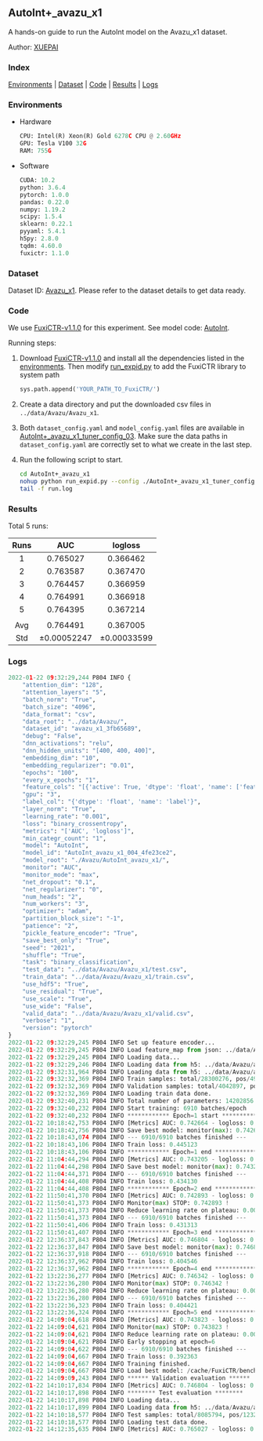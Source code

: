 ## AutoInt+_avazu_x1

A hands-on guide to run the AutoInt model on the Avazu_x1 dataset.

Author: [XUEPAI](https://github.com/xue-pai)

### Index
[Environments](#Environments) | [Dataset](#Dataset) | [Code](#Code) | [Results](#Results) | [Logs](#Logs)

### Environments
+ Hardware

  ```python
  CPU: Intel(R) Xeon(R) Gold 6278C CPU @ 2.60GHz
  GPU: Tesla V100 32G
  RAM: 755G

  ```

+ Software

  ```python
  CUDA: 10.2
  python: 3.6.4
  pytorch: 1.0.0
  pandas: 0.22.0
  numpy: 1.19.2
  scipy: 1.5.4
  sklearn: 0.22.1
  pyyaml: 5.4.1
  h5py: 2.8.0
  tqdm: 4.60.0
  fuxictr: 1.1.0

  ```

### Dataset
Dataset ID: [Avazu_x1](https://github.com/openbenchmark/BARS/blob/master/ctr_prediction/datasets/Avazu/README.md#Avazu_x1). Please refer to the dataset details to get data ready.

### Code

We use [FuxiCTR-v1.1.0](fuxictr_url) for this experiment. See model code: [AutoInt](https://github.com/xue-pai/FuxiCTR/blob/v1.1.0/fuxictr/pytorch/models/AutoInt.py).

Running steps:

1. Download [FuxiCTR-v1.1.0](fuxictr_url) and install all the dependencies listed in the [environments](#environments). Then modify [run_expid.py](./run_expid.py#L5) to add the FuxiCTR library to system path
    
    ```python
    sys.path.append('YOUR_PATH_TO_FuxiCTR/')
    ```

2. Create a data directory and put the downloaded csv files in `../data/Avazu/Avazu_x1`.

3. Both `dataset_config.yaml` and `model_config.yaml` files are available in [AutoInt+_avazu_x1_tuner_config_03](./AutoInt+_avazu_x1_tuner_config_03). Make sure the data paths in `dataset_config.yaml` are correctly set to what we create in the last step.

4. Run the following script to start.

    ```bash
    cd AutoInt+_avazu_x1
    nohup python run_expid.py --config ./AutoInt+_avazu_x1_tuner_config_03 --expid AutoInt_avazu_x1_004_4fe23ce2 --gpu 0 > run.log &
    tail -f run.log
    ```

### Results

Total 5 runs:

| Runs | AUC | logloss  |
|:--------------------:|:--------------------:|:--------------------:|
| 1 | 0.765027 | 0.366462  |
| 2 | 0.763587 | 0.367470  |
| 3 | 0.764457 | 0.366959  |
| 4 | 0.764991 | 0.366918  |
| 5 | 0.764395 | 0.367214  |
| | | | 
| Avg | 0.764491 | 0.367005 |
| Std | &#177;0.00052247 | &#177;0.00033599 |


### Logs
```python
2022-01-22 09:32:29,244 P804 INFO {
    "attention_dim": "128",
    "attention_layers": "5",
    "batch_norm": "True",
    "batch_size": "4096",
    "data_format": "csv",
    "data_root": "../data/Avazu/",
    "dataset_id": "avazu_x1_3fb65689",
    "debug": "False",
    "dnn_activations": "relu",
    "dnn_hidden_units": "[400, 400, 400]",
    "embedding_dim": "10",
    "embedding_regularizer": "0.01",
    "epochs": "100",
    "every_x_epochs": "1",
    "feature_cols": "[{'active': True, 'dtype': 'float', 'name': ['feat_1', 'feat_2', 'feat_3', 'feat_4', 'feat_5', 'feat_6', 'feat_7', 'feat_8', 'feat_9', 'feat_10', 'feat_11', 'feat_12', 'feat_13', 'feat_14', 'feat_15', 'feat_16', 'feat_17', 'feat_18', 'feat_19', 'feat_20', 'feat_21', 'feat_22'], 'type': 'categorical'}]",
    "gpu": "3",
    "label_col": "{'dtype': 'float', 'name': 'label'}",
    "layer_norm": "True",
    "learning_rate": "0.001",
    "loss": "binary_crossentropy",
    "metrics": "['AUC', 'logloss']",
    "min_categr_count": "1",
    "model": "AutoInt",
    "model_id": "AutoInt_avazu_x1_004_4fe23ce2",
    "model_root": "./Avazu/AutoInt_avazu_x1/",
    "monitor": "AUC",
    "monitor_mode": "max",
    "net_dropout": "0.1",
    "net_regularizer": "0",
    "num_heads": "2",
    "num_workers": "3",
    "optimizer": "adam",
    "partition_block_size": "-1",
    "patience": "2",
    "pickle_feature_encoder": "True",
    "save_best_only": "True",
    "seed": "2021",
    "shuffle": "True",
    "task": "binary_classification",
    "test_data": "../data/Avazu/Avazu_x1/test.csv",
    "train_data": "../data/Avazu/Avazu_x1/train.csv",
    "use_hdf5": "True",
    "use_residual": "True",
    "use_scale": "True",
    "use_wide": "False",
    "valid_data": "../data/Avazu/Avazu_x1/valid.csv",
    "verbose": "1",
    "version": "pytorch"
}
2022-01-22 09:32:29,245 P804 INFO Set up feature encoder...
2022-01-22 09:32:29,245 P804 INFO Load feature_map from json: ../data/Avazu/avazu_x1_3fb65689/feature_map.json
2022-01-22 09:32:29,245 P804 INFO Loading data...
2022-01-22 09:32:29,246 P804 INFO Loading data from h5: ../data/Avazu/avazu_x1_3fb65689/train.h5
2022-01-22 09:32:31,964 P804 INFO Loading data from h5: ../data/Avazu/avazu_x1_3fb65689/valid.h5
2022-01-22 09:32:32,369 P804 INFO Train samples: total/28300276, pos/4953382, neg/23346894, ratio/17.50%, blocks/1
2022-01-22 09:32:32,369 P804 INFO Validation samples: total/4042897, pos/678699, neg/3364198, ratio/16.79%, blocks/1
2022-01-22 09:32:32,369 P804 INFO Loading train data done.
2022-01-22 09:32:40,231 P804 INFO Total number of parameters: 14202856.
2022-01-22 09:32:40,232 P804 INFO Start training: 6910 batches/epoch
2022-01-22 09:32:40,232 P804 INFO ************ Epoch=1 start ************
2022-01-22 10:18:42,753 P804 INFO [Metrics] AUC: 0.742664 - logloss: 0.398270
2022-01-22 10:18:42,756 P804 INFO Save best model: monitor(max): 0.742664
2022-01-22 10:18:43,074 P804 INFO --- 6910/6910 batches finished ---
2022-01-22 10:18:43,106 P804 INFO Train loss: 0.445123
2022-01-22 10:18:43,106 P804 INFO ************ Epoch=1 end ************
2022-01-22 11:04:44,294 P804 INFO [Metrics] AUC: 0.743205 - logloss: 0.397928
2022-01-22 11:04:44,298 P804 INFO Save best model: monitor(max): 0.743205
2022-01-22 11:04:44,371 P804 INFO --- 6910/6910 batches finished ---
2022-01-22 11:04:44,408 P804 INFO Train loss: 0.434130
2022-01-22 11:04:44,408 P804 INFO ************ Epoch=2 end ************
2022-01-22 11:50:41,370 P804 INFO [Metrics] AUC: 0.742893 - logloss: 0.397601
2022-01-22 11:50:41,373 P804 INFO Monitor(max) STOP: 0.742893 !
2022-01-22 11:50:41,373 P804 INFO Reduce learning rate on plateau: 0.000100
2022-01-22 11:50:41,373 P804 INFO --- 6910/6910 batches finished ---
2022-01-22 11:50:41,406 P804 INFO Train loss: 0.431313
2022-01-22 11:50:41,407 P804 INFO ************ Epoch=3 end ************
2022-01-22 12:36:37,843 P804 INFO [Metrics] AUC: 0.746804 - logloss: 0.395706
2022-01-22 12:36:37,847 P804 INFO Save best model: monitor(max): 0.746804
2022-01-22 12:36:37,918 P804 INFO --- 6910/6910 batches finished ---
2022-01-22 12:36:37,962 P804 INFO Train loss: 0.404546
2022-01-22 12:36:37,962 P804 INFO ************ Epoch=4 end ************
2022-01-22 13:22:36,277 P804 INFO [Metrics] AUC: 0.746342 - logloss: 0.396460
2022-01-22 13:22:36,280 P804 INFO Monitor(max) STOP: 0.746342 !
2022-01-22 13:22:36,280 P804 INFO Reduce learning rate on plateau: 0.000010
2022-01-22 13:22:36,280 P804 INFO --- 6910/6910 batches finished ---
2022-01-22 13:22:36,323 P804 INFO Train loss: 0.404421
2022-01-22 13:22:36,324 P804 INFO ************ Epoch=5 end ************
2022-01-22 14:09:04,618 P804 INFO [Metrics] AUC: 0.743823 - logloss: 0.397819
2022-01-22 14:09:04,621 P804 INFO Monitor(max) STOP: 0.743823 !
2022-01-22 14:09:04,621 P804 INFO Reduce learning rate on plateau: 0.000001
2022-01-22 14:09:04,621 P804 INFO Early stopping at epoch=6
2022-01-22 14:09:04,622 P804 INFO --- 6910/6910 batches finished ---
2022-01-22 14:09:04,667 P804 INFO Train loss: 0.392363
2022-01-22 14:09:04,667 P804 INFO Training finished.
2022-01-22 14:09:04,667 P804 INFO Load best model: /cache/FuxiCTR/benchmarks/Avazu/AutoInt_avazu_x1/avazu_x1_3fb65689/AutoInt_avazu_x1_004_4fe23ce2.model
2022-01-22 14:09:09,243 P804 INFO ****** Validation evaluation ******
2022-01-22 14:10:17,834 P804 INFO [Metrics] AUC: 0.746804 - logloss: 0.395706
2022-01-22 14:10:17,898 P804 INFO ******** Test evaluation ********
2022-01-22 14:10:17,898 P804 INFO Loading data...
2022-01-22 14:10:17,899 P804 INFO Loading data from h5: ../data/Avazu/avazu_x1_3fb65689/test.h5
2022-01-22 14:10:18,577 P804 INFO Test samples: total/8085794, pos/1232985, neg/6852809, ratio/15.25%, blocks/1
2022-01-22 14:10:18,577 P804 INFO Loading test data done.
2022-01-22 14:12:35,635 P804 INFO [Metrics] AUC: 0.765027 - logloss: 0.366462

```
